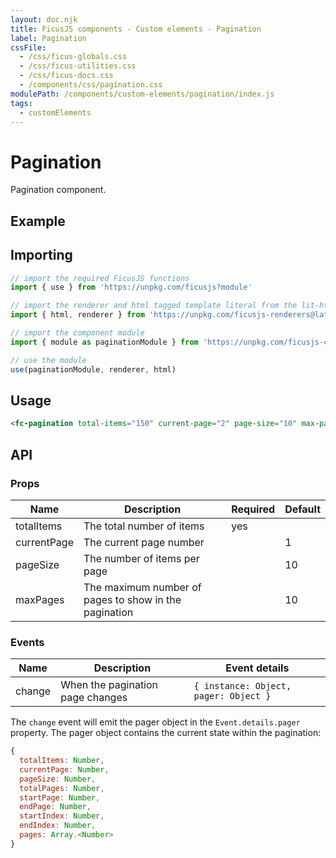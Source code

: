 ```yaml
---
layout: doc.njk
title: FicusJS components - Custom elements - Pagination
label: Pagination
cssFile:
  - /css/ficus-globals.css
  - /css/ficus-utilities.css
  - /css/ficus-docs.css
  - /components/css/pagination.css
modulePath: /components/custom-elements/pagination/index.js
tags:
  - customElements
---
```

# Pagination

Pagination component.

## Example

<fc-pagination total-items="150" current-page="2" page-size="10" max-pages="5"></fc-pagination>

## Importing

```js
// import the required FicusJS functions
import { use } from 'https://unpkg.com/ficusjs?module'

// import the renderer and html tagged template literal from the lit-html library
import { html, renderer } from 'https://unpkg.com/ficusjs-renderers@latest/dist/lit-html.js'

// import the component module
import { module as paginationModule } from 'https://unpkg.com/ficusjs-components@latest/components/custom-elements/pagination/index.js'

// use the module
use(paginationModule, renderer, html)
```

## Usage

```html
<fc-pagination total-items="150" current-page="2" page-size="10" max-pages="5"></fc-pagination>
```

## API

### Props

| Name | Description | Required | Default |
| --- | --- | --- | --- |
| totalItems | The total number of items | yes |  |
| currentPage | The current page number | | 1 |
| pageSize | The number of items per page | | 10 |
| maxPages | The maximum number of pages to show in the pagination | | 10 |

### Events

| Name | Description | Event details |
| --- | --- | --- |
| change | When the pagination page changes | `{ instance: Object, pager: Object }` |

The `change` event will emit the pager object in the `Event.details.pager` property.
The pager object contains the current state within the pagination:

```js
{
  totalItems: Number,
  currentPage: Number,
  pageSize: Number,
  totalPages: Number,
  startPage: Number,
  endPage: Number,
  startIndex: Number,
  endIndex: Number,
  pages: Array.<Number>
}
```